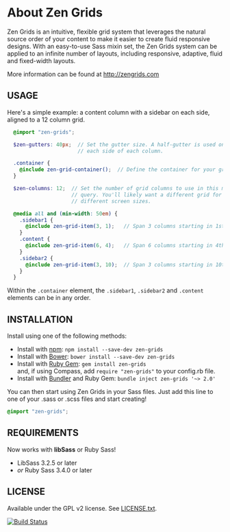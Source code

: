 # About Zen Grids

Zen Grids is an intuitive, flexible grid system that leverages the natural source order of your content to make it easier to create fluid responsive designs. With an easy-to-use Sass mixin set, the Zen Grids system can be applied to an infinite number of layouts, including responsive, adaptive, fluid and fixed-width layouts.

More information can be found at http://zengrids.com

## USAGE

Here's a simple example: a content column with a sidebar on each side, aligned to a 12 column grid.

```scss
  @import "zen-grids";

  $zen-gutters: 40px;  // Set the gutter size. A half-gutter is used on
                       // each side of each column.

  .container {
    @include zen-grid-container();  // Define the container for your grid items.
  }

  $zen-columns: 12;  // Set the number of grid columns to use in this media
                     // query. You'll likely want a different grid for
                     // different screen sizes.

  @media all and (min-width: 50em) {
    .sidebar1 {
      @include zen-grid-item(3, 1);   // Span 3 columns starting in 1st column.
    }
    .content {
      @include zen-grid-item(6, 4);   // Span 6 columns starting in 4th column.
    }
    .sidebar2 {
      @include zen-grid-item(3, 10);  // Span 3 columns starting in 10th column.
    }
  }
```

Within the `.container` element, the `.sidebar1`, `.sidebar2` and `.content` elements can be in any order.

## INSTALLATION

Install using one of the following methods:

* Install with [npm](http://npmjs.org/): `npm install --save-dev zen-grids`
* Install with [Bower](http://bower.io/): `bower install --save-dev zen-grids`
* Install with [Ruby Gem](https://rubygems.org/gems/zen-grids): `gem install zen-grids`<br>
  and, if using Compass, add `require "zen-grids"` to your config.rb file.
* Install with [Bundler](http://bundler.io/) and Ruby Gem: `bundle inject zen-grids '~> 2.0'`

You can then start using Zen Grids in your Sass files. Just add this line to one of your .sass or .scss files and start creating!

```scss
@import "zen-grids";
```

## REQUIREMENTS

Now works with **libSass** or Ruby Sass!

* LibSass 3.2.5 or later
* _or_ Ruby Sass 3.4.0 or later

## LICENSE

Available under the GPL v2 license. See [LICENSE.txt](https://github.com/JohnAlbin/zen-grids/blob/master/LICENSE.txt).

[![Build Status](https://travis-ci.org/JohnAlbin/zen-grids.png?branch=master)](https://travis-ci.org/JohnAlbin/zen-grids)

